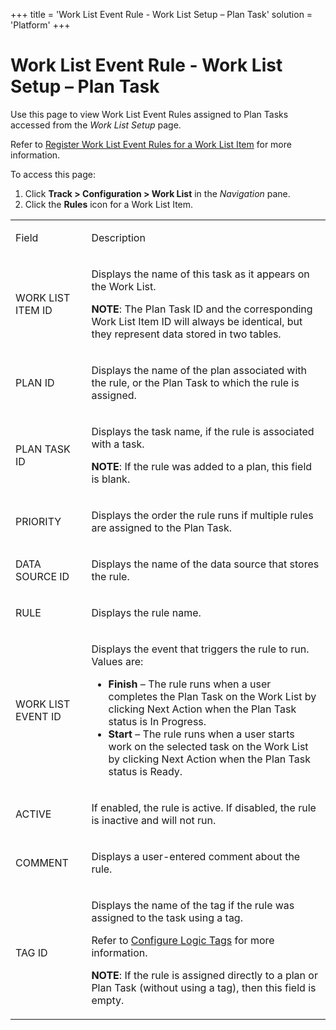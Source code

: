+++
title = 'Work List Event Rule - Work List Setup – Plan Task'
solution = 'Platform'
+++

# Work List Event Rule - Work List Setup – Plan Task

<div class="use">

Use this page to view Work List Event Rules
<span class="MsoHyperlink">assigned to Plan Tasks accessed from the
*Work List Setup* page.</span>

</div>

Refer to [Register Work List Event Rules for a Work List
Item](../Use_Cases/Register_WorkList_Event_Rules_WorkList_Item) for
more information.

To access this page:

1.  Click <span style="font-weight: bold;">Track \> Configuration \>
    Work List</span> in the
    <span style="font-style: italic;">Navigation</span> pane.
2.  Click the <span style="font-weight: bold;">Rules</span> icon for a
    Work List Item.

<table>
<tbody>
<tr class="odd">
<td><p>Field</p></td>
<td><p>Description</p></td>
</tr>
<tr class="even">
<td><p>WORK LIST ITEM ID</p></td>
<td><p>Displays the name of this task as it appears on the Work List.</p>
<p><strong>NOTE</strong>: The Plan Task ID and the corresponding Work List Item ID will always be identical, but they represent data stored in two tables.</p></td>
</tr>
<tr class="odd">
<td><p>PLAN ID</p></td>
<td><p>Displays the name of the plan associated with the rule, or the Plan Task to which the rule is assigned.</p></td>
</tr>
<tr class="even">
<td><p>PLAN TASK ID</p></td>
<td><p>Displays the task name, if the rule is associated with a task.</p>
<p><strong>NOTE</strong>: If the rule was added to a plan, this field is blank.</p></td>
</tr>
<tr class="odd">
<td><p>PRIORITY</p></td>
<td><p>Displays the order the rule runs if multiple rules are assigned to the Plan Task.</p></td>
</tr>
<tr class="even">
<td><p>DATA SOURCE ID</p></td>
<td><p>Displays the name of the data source that stores the rule.</p></td>
</tr>
<tr class="odd">
<td><p>RULE</p></td>
<td><p>Displays the rule name.</p></td>
</tr>
<tr class="even">
<td><p>WORK LIST EVENT ID</p></td>
<td><p>Displays the event that triggers the rule to run. Values are:</p>
<ul>
<li><strong>Finish</strong> – The rule runs when a user completes the Plan Task on the Work List by clicking Next Action when the Plan Task status is In Progress.</li>
<li><strong>Start</strong> – The rule runs when a user starts work on the selected task on the Work List by clicking Next Action when the Plan Task status is Ready.</li>
</ul></td>
</tr>
<tr class="odd">
<td><p>ACTIVE</p></td>
<td><p>If enabled, the rule is active. If disabled, the rule is inactive and will not run.</p></td>
</tr>
<tr class="even">
<td><p>COMMENT</p></td>
<td><p>Displays a user-entered comment about the rule.</p></td>
</tr>
<tr class="odd">
<td><p>TAG ID</p></td>
<td><p>Displays the name of the tag if the rule was assigned to the task using a tag.</p>
<p>Refer to <a href="../Use_Cases/Configure_Logic_Tags">Configure Logic Tags</a> for more information.</p>
<p><strong>NOTE</strong>: If the rule is assigned directly to a plan or Plan Task (without using a tag), then this field is empty.</p></td>
</tr>
</tbody>
</table>
